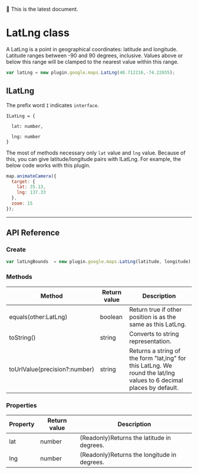 :green_heart: This is the latest document.

# LatLng class

A LatLng is a point in geographical coordinates: latitude and longitude.
Latitude ranges between -90 and 90 degrees, inclusive. Values above or below this range will be clamped to the nearest value within this range.

```js
var latLng = new plugin.google.maps.LatLng(40.712216,-74.22655);
```

## ILatLng

The prefix word `I` indicates `interface`.

```
ILatLng = {

  lat: number,

  lng: number
}
```

The most of methods necessary only  `lat` value and `lng` value.
Because of this, you can give latitude/longitude pairs with ILatLng.
For example, the below code works with this plugin.

```js
map.animateCamera({
  target: {
    lat: 35.13,
    lng: 137.33
  },
  zoom: 15
});
```

---------------------------------------------------------------

## API Reference

### Create

```js
var latLngBounds  = new plugin.google.maps.LatLng(latitude, longitude);
```

### Methods

Method                        | Return value | Description
------------------------------|--------------|----------------
equals(other:LatLng)          | boolean      | Return true if other position is as the same as this LatLng.
toString()                    | string       | Converts to string representation.
toUrlValue(precision?:number) | string       | Returns a string of the form "lat,lng" for this LatLng. We round the lat/lng values to 6 decimal places by default.

### Properties

Property      | Return value | Description
--------------|--------------|-------------------------------------------
lat           | number       | (Readonly)Returns the latitude in degrees.
lng           | number       | (Readonly)Returns the longitude in degrees.
